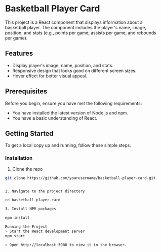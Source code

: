 # Basketball Player Card

This project is a React component that displays information about a basketball player. The component includes the player's name, image, position, and stats (e.g., points per game, assists per game, and rebounds per game).

## Features

- Display player's image, name, position, and stats.
- Responsive design that looks good on different screen sizes.
- Hover effect for better visual appeal.

## Prerequisites

Before you begin, ensure you have met the following requirements:

- You have installed the latest version of Node.js and npm.
- You have a basic understanding of React.

## Getting Started

To get a local copy up and running, follow these simple steps.

### Installation

1. Clone the repo

```sh
git clone https://github.com/yourusername/basketball-player-card.git


2. Navigate to the project directory

cd basketball-player-card

3. Install NPM packages

npm install

Running the Project
> Start the React development server
npm start

> Open http://localhost:3000 to view it in the browser.


